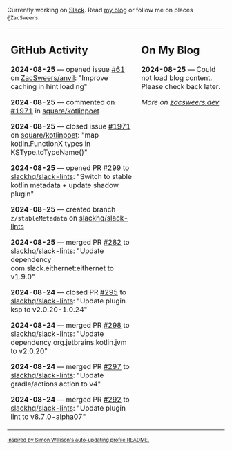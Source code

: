 Currently working on [Slack](https://slack.com/). Read [my blog](https://zacsweers.dev/) or follow me on places `@ZacSweers`.

<table><tr><td valign="top" width="60%">

## GitHub Activity
<!-- githubActivity starts -->
**2024-08-25** — opened issue [#61](https://github.com/ZacSweers/anvil/issues/61) on [ZacSweers/anvil](https://github.com/ZacSweers/anvil): "Improve caching in hint loading"

**2024-08-25** — commented on [#1971](https://github.com/square/kotlinpoet/issues/1971#issuecomment-2308962956) in [square/kotlinpoet](https://github.com/square/kotlinpoet)

**2024-08-25** — closed issue [#1971](https://github.com/square/kotlinpoet/issues/1971) on [square/kotlinpoet](https://github.com/square/kotlinpoet): "map kotlin.FunctionX types in KSType.toTypeName()"

**2024-08-25** — opened PR [#299](https://github.com/slackhq/slack-lints/pull/299) to [slackhq/slack-lints](https://github.com/slackhq/slack-lints): "Switch to stable kotlin metadata + update shadow plugin"

**2024-08-25** — created branch `z/stableMetadata` on [slackhq/slack-lints](https://github.com/slackhq/slack-lints)

**2024-08-25** — merged PR [#282](https://github.com/slackhq/slack-lints/pull/282) to [slackhq/slack-lints](https://github.com/slackhq/slack-lints): "Update dependency com.slack.eithernet:eithernet to v1.9.0"

**2024-08-24** — closed PR [#295](https://github.com/slackhq/slack-lints/pull/295) to [slackhq/slack-lints](https://github.com/slackhq/slack-lints): "Update plugin ksp to v2.0.20-1.0.24"

**2024-08-24** — merged PR [#298](https://github.com/slackhq/slack-lints/pull/298) to [slackhq/slack-lints](https://github.com/slackhq/slack-lints): "Update dependency org.jetbrains.kotlin.jvm to v2.0.20"

**2024-08-24** — merged PR [#297](https://github.com/slackhq/slack-lints/pull/297) to [slackhq/slack-lints](https://github.com/slackhq/slack-lints): "Update gradle/actions action to v4"

**2024-08-24** — merged PR [#292](https://github.com/slackhq/slack-lints/pull/292) to [slackhq/slack-lints](https://github.com/slackhq/slack-lints): "Update plugin lint to v8.7.0-alpha07"
<!-- githubActivity ends -->
</td><td valign="top" width="40%">

## On My Blog
<!-- blog starts -->
**2024-08-25** — Could not load blog content. Please check back later.
<!-- blog ends -->
_More on [zacsweers.dev](https://zacsweers.dev/)_
</td></tr></table>

<sub><a href="https://simonwillison.net/2020/Jul/10/self-updating-profile-readme/">Inspired by Simon Willison's auto-updating profile README.</a></sub>